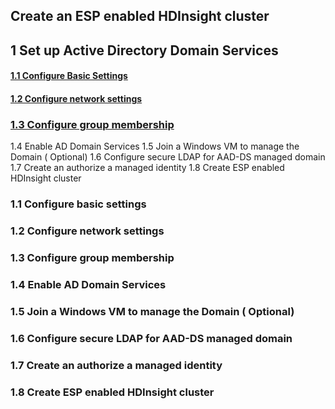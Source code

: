 ## Create an ESP enabled HDInsight cluster

## 1 Set up Active Directory Domain Services 

#### [1.1 Configure Basic Settings](1.1-configure-basic-settings)
#### [1.2 Configure network settings](1.2-configure-network-settings)

### [1.3 Configure group membership](1.3-configure-group-membership)
1.4 Enable AD Domain Services
1.5 Join a Windows VM to manage the Domain ( Optional) 
1.6 Configure secure LDAP for AAD-DS managed domain 
1.7 Create an authorize a managed identity 
1.8 Create ESP enabled HDInsight cluster 
 



### 1.1 Configure basic settings


### 1.2 Configure network settings 
### 1.3 Configure group membership 
### 1.4 Enable AD Domain Services
### 1.5 Join a Windows VM to manage the Domain ( Optional) 
### 1.6 Configure secure LDAP for AAD-DS managed domain 
### 1.7 Create an authorize a managed identity 
### 1.8 Create ESP enabled HDInsight cluster 
